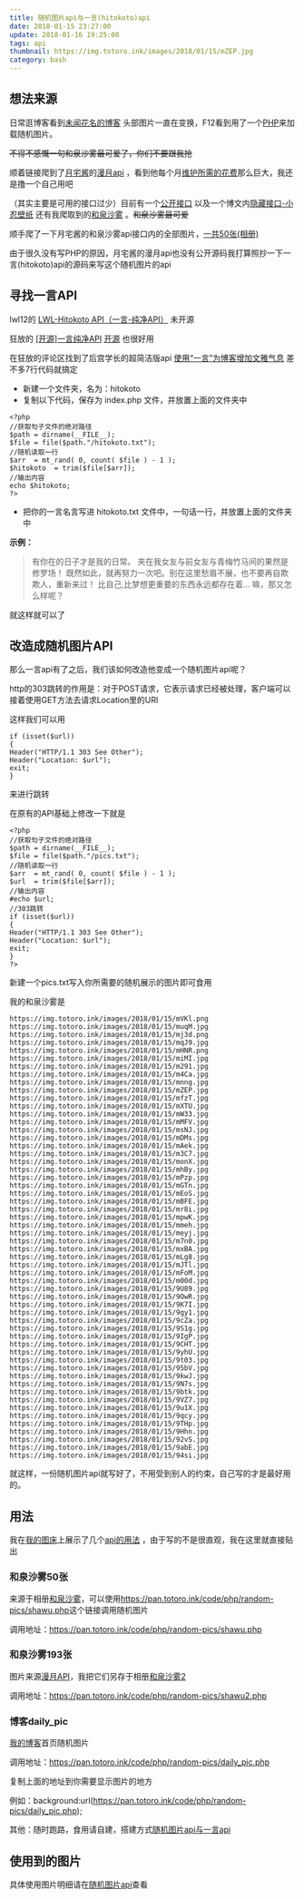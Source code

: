 ```yaml
---
title: 随机图片api与一言(hitokoto)api
date: 2018-01-15 23:27:00
update: 2018-01-16 19:25:00
tags: api
thumbnail: https://img.totoro.ink/images/2018/01/15/mZEP.jpg
category: bash
---
```


## 想法来源

日常逛博客看到[未闻花名的博客](https://snrat.com/) 头部图片一直在变换，F12看到用了一个[PHP](https://api.ikmoe.com/shawu-rand-background.php)来加载随机图片。

~~不得不感慨一句和泉沙雾最可爱了，你们不要跟我抢~~
<!--more-->
顺着链接爬到了[月宅酱](https://ikmoe.com)的[漫月api](https://random.ikmoe.com/) ，看到他每个月[维护所需的花费](https://ikmoe.com/5722.html)那么巨大，我还是撸一个自己用吧

（其实主要是可用的接口过少）目前有一个[公开接口](https://api.ikmoe.com/moeu-rand-background.php) 以及一个博文内[隐藏接口-小忍壁纸](https://api.ikmoe.com/xiao-ren-api.php) 还有我爬取到的[和泉沙雾](https://api.ikmoe.com/shawu-rand-background.php) 。~~和泉沙雾最可爱~~

顺手爬了一下月宅酱的和泉沙雾api接口内的全部图片，[一共50张(相册)](https://img.totoro.ink/album/m7n)

由于很久没有写PHP的原因，月宅酱的漫月api也没有公开源码我打算照抄一下一言(hitokoto)api的源码来写这个随机图片的api

## 寻找一言API

lwl12的 [LWL-Hitokoto API（一言-纯净API）](https://blog.lwl12.com/read/hitokoto-api.html) 未开源

狂放的 [[开源]一言纯净API](https://www.iknet.top/568.html)  [开源](https://github.com/kfangf/hitokoto) 也很好用

在狂放的评论区找到了后宫学长的超简洁版api [使用“一言”为博客增加文雅气息](https://haremu.com/p/94) 差不多7行代码就搞定

- 新建一个文件夹，名为：hitokoto
- 复制以下代码，保存为 index.php 文件，并放置上面的文件夹中

```
<?php
//获取句子文件的绝对路径
$path = dirname(__FILE__);
$file = file($path."/hitokoto.txt");
//随机读取一行
$arr  = mt_rand( 0, count( $file ) - 1 );
$hitokoto  = trim($file[$arr]);
//输出内容
echo $hitokoto;
?>
```

- 把你的一言名言写进 hitokoto.txt 文件中，一句话一行，并放置上面的文件夹中

**示例：**

> 有你在的日子才是我的日常。
> 夹在我女友与前女友与青梅竹马间的果然是修罗场！
> 既然如此，就再努力一次吧。别在这里愁眉不展，也不要再自欺欺人，重新来过！
> 比自己,比梦想更重要的东西永远都存在着...
> 嘛，那又怎么样呢？

就这样就可以了

## 改造成随机图片API

那么一言api有了之后，我们该如何改造他变成一个随机图片api呢？

http的303跳转的作用是：对于POST请求，它表示请求已经被处理，客户端可以接着使用GET方法去请求Location里的URI

这样我们可以用

```
if (isset($url)) 
{ 
Header("HTTP/1.1 303 See Other"); 
Header("Location: $url"); 
exit; 
} 
```

来进行跳转

在原有的API基础上修改一下就是

```
<?php
//获取句子文件的绝对路径
$path = dirname(__FILE__);
$file = file($path."/pics.txt");
//随机读取一行
$arr  = mt_rand( 0, count( $file ) - 1 );
$url  = trim($file[$arr]);
//输出内容
#echo $url;
//303跳转
if (isset($url)) 
{ 
Header("HTTP/1.1 303 See Other"); 
Header("Location: $url"); 
exit; 
} 
?>
```

新建一个pics.txt写入你所需要的随机展示的图片即可食用



我的和泉沙雾是

```
https://img.totoro.ink/images/2018/01/15/mVKl.png
https://img.totoro.ink/images/2018/01/15/muqM.jpg
https://img.totoro.ink/images/2018/01/15/mj3d.png
https://img.totoro.ink/images/2018/01/15/mqJ9.jpg
https://img.totoro.ink/images/2018/01/15/mHNR.png
https://img.totoro.ink/images/2018/01/15/miMI.jpg
https://img.totoro.ink/images/2018/01/15/m291.jpg
https://img.totoro.ink/images/2018/01/15/m4Ca.jpg
https://img.totoro.ink/images/2018/01/15/mnng.jpg
https://img.totoro.ink/images/2018/01/15/mZEP.jpg
https://img.totoro.ink/images/2018/01/15/mfzT.jpg
https://img.totoro.ink/images/2018/01/15/mXTU.jpg
https://img.totoro.ink/images/2018/01/15/mW33.jpg
https://img.totoro.ink/images/2018/01/15/mMFV.jpg
https://img.totoro.ink/images/2018/01/15/msNJ.jpg
https://img.totoro.ink/images/2018/01/15/mDMs.jpg
https://img.totoro.ink/images/2018/01/15/mAek.jpg
https://img.totoro.ink/images/2018/01/15/m3C7.jpg
https://img.totoro.ink/images/2018/01/15/monX.jpg
https://img.totoro.ink/images/2018/01/15/mhBy.jpg
https://img.totoro.ink/images/2018/01/15/mPzp.jpg
https://img.totoro.ink/images/2018/01/15/mGTn.jpg
https://img.totoro.ink/images/2018/01/15/mEoS.jpg
https://img.totoro.ink/images/2018/01/15/mBFE.jpg
https://img.totoro.ink/images/2018/01/15/mr8i.jpg
https://img.totoro.ink/images/2018/01/15/mpwK.jpg
https://img.totoro.ink/images/2018/01/15/mmeh.jpg
https://img.totoro.ink/images/2018/01/15/meyj.jpg
https://img.totoro.ink/images/2018/01/15/m7n0.jpg
https://img.totoro.ink/images/2018/01/15/mxBA.jpg
https://img.totoro.ink/images/2018/01/15/mLg8.jpg
https://img.totoro.ink/images/2018/01/15/mJTl.jpg
https://img.totoro.ink/images/2018/01/15/mFoM.jpg
https://img.totoro.ink/images/2018/01/15/m00d.jpg
https://img.totoro.ink/images/2018/01/15/9U89.jpg
https://img.totoro.ink/images/2018/01/15/9OwR.jpg
https://img.totoro.ink/images/2018/01/15/9K7I.jpg
https://img.totoro.ink/images/2018/01/15/9gy1.jpg
https://img.totoro.ink/images/2018/01/15/9cZa.jpg
https://img.totoro.ink/images/2018/01/15/9S1g.jpg
https://img.totoro.ink/images/2018/01/15/9IgP.jpg
https://img.totoro.ink/images/2018/01/15/9CHT.jpg
https://img.totoro.ink/images/2018/01/15/9yhU.jpg
https://img.totoro.ink/images/2018/01/15/9t03.jpg
https://img.totoro.ink/images/2018/01/15/95bV.jpg
https://img.totoro.ink/images/2018/01/15/9kwJ.jpg
https://img.totoro.ink/images/2018/01/15/9N7s.jpg
https://img.totoro.ink/images/2018/01/15/9btk.jpg
https://img.totoro.ink/images/2018/01/15/9VZ7.jpg
https://img.totoro.ink/images/2018/01/15/9u1X.jpg
https://img.totoro.ink/images/2018/01/15/9qcy.jpg
https://img.totoro.ink/images/2018/01/15/9THp.jpg
https://img.totoro.ink/images/2018/01/15/9Hhn.jpg
https://img.totoro.ink/images/2018/01/15/92vS.jpg
https://img.totoro.ink/images/2018/01/15/9abE.jpg
https://img.totoro.ink/images/2018/01/15/94si.jpg
```

就这样，一份随机图片api就写好了，不用受到别人的约束，自己写的才是最好用的。

## 用法

我在[我的图床](https://img.totoro.ink)上展示了几个[api的用法](https://img.totoro.ink/page/api) ，由于写的不是很直观，我在这里就直接贴出

### 和泉沙雾50张

来源于相册[和泉沙雾](https://img.totoro.ink/album/m7n)，可以使用<https://pan.totoro.ink/code/php/random-pics/shawu.php>这个链接调用随机图片

调用地址：https://pan.totoro.ink/code/php/random-pics/shawu.php

### 和泉沙雾193张

图片来源[漫月API](https://random.ikmoe.com/)，我把它们另存于相册[和泉沙雾2](https://img.totoro.ink/album/rby)

调用地址：https://pan.totoro.ink/code/php/random-pics/shawu2.php

### 博客daily_pic

[我的博客](https://totoro.ink/)首页随机图片

调用地址：https://pan.totoro.ink/code/php/random-pics/daily_pic.php

复制上面的地址到你需要显示图片的地方

例如：background:url(https://pan.totoro.ink/code/php/random-pics/daily_pic.php);

其他：随时跑路，食用请自建，搭建方式[随机图片api与一言api](https://totoro.ink/random-pic.html) 

## 使用到的图片

具体使用图片明细请在[随机图片api](https://img.totoro.ink/page/api)查看